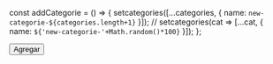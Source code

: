  const addCategorie = () => {
    setcategories([...categories, { name: `new-categorie-${categories.length+1}` }]);
    // setcategories(cat => [...cat, { name: `${'new-categorie-'+Math.random()*100}` }]);
  };
 
 <button onClick={addCategorie}>Agregar</button>

